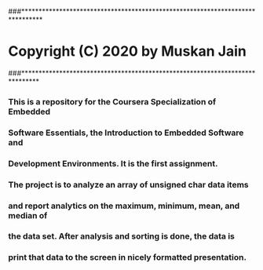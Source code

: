 ###******************************************************************************

# Copyright (C) 2020 by Muskan Jain

###*****************************************************************************


### This is a repository for the Coursera Specialization of Embedded
### Software Essentials, the Introduction to Embedded Software and 
### Development Environments. It is the first assignment.

### The project is to analyze an array of unsigned char data items 
### and report analytics on the maximum, minimum, mean, and median of
### the data set. After analysis and sorting is done, the data is 
### print that data to the screen in nicely formatted presentation.